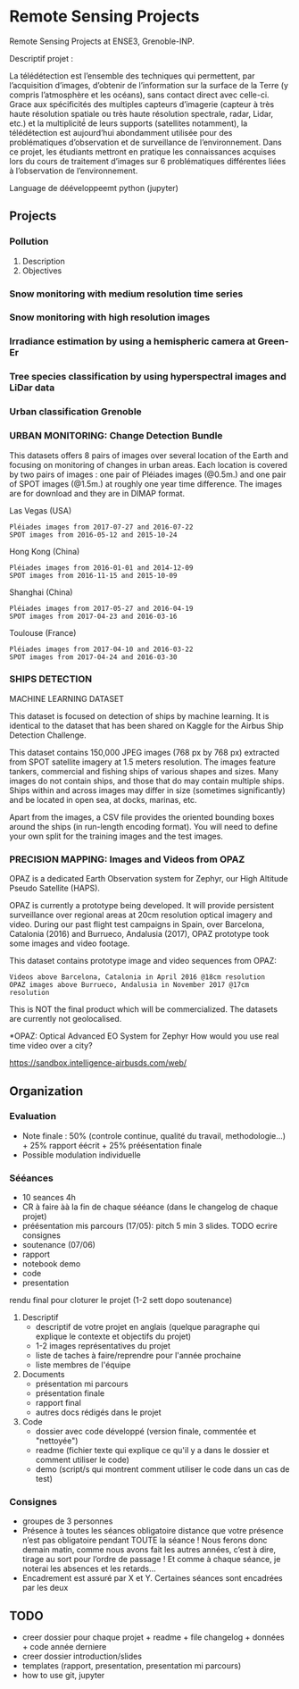 # Remote Sensing Projects

Remote Sensing Projects at ENSE3, Grenoble-INP.

Descriptif projet : 

La télédétection est l’ensemble des techniques qui permettent, par l’acquisition d’images, d’obtenir de l’information sur la surface de la Terre (y compris l’atmosphère et les océans), sans contact direct avec celle-ci. Grace aux spécificités des multiples capteurs d’imagerie (capteur à très haute résolution spatiale ou très haute résolution spectrale, radar, Lidar, etc.) et la multiplicité́ de leurs supports (satellites notamment), la télédétection est aujourd’hui abondamment utilisée pour des problématiques d’observation et de surveillance de l’environnement. 
Dans ce projet, les étudiants mettront en pratique les connaissances acquises lors du cours de traitement d’images sur 6 problématiques différentes liées à l’observation de l’environnement.

Language de dééveloppeemt python (jupyter)

## Projects

### Pollution
1. Description
2. Objectives

### Snow monitoring with medium resolution time series

### Snow monitoring with high resolution images

### Irradiance estimation by using a hemispheric camera at Green-Er

### Tree species classification by using hyperspectral images and LiDar data

### Urban classification Grenoble

### URBAN MONITORING: Change Detection Bundle

This datasets offers 8 pairs of images over several location of the Earth and focusing on monitoring of changes in urban areas. Each location is covered by two pairs of images : one pair of Pléiades images (@0.5m.) and one pair of SPOT images (@1.5m.) at roughly one year time difference. The images are for download and they are in DIMAP format. 
 
Las Vegas (USA)

    Pléiades images from 2017-07-27 and 2016-07-22
    SPOT images from 2016-05-12 and 2015-10-24

Hong Kong (China)

    Pléiades images from 2016-01-01 and 2014-12-09
    SPOT images from 2016-11-15 and 2015-10-09

Shanghai (China)

    Pléiades images from 2017-05-27 and 2016-04-19
    SPOT images from 2017-04-23 and 2016-03-16

Toulouse (France)

    Pléiades images from 2017-04-10 and 2016-03-22
    SPOT images from 2017-04-24 and 2016-03-30



### SHIPS DETECTION
MACHINE LEARNING DATASET


This dataset is focused on detection of ships by machine learning. It is identical to the dataset that has been shared on Kaggle for the Airbus Ship Detection Challenge.

This dataset contains 150,000 JPEG images (768 px by 768 px) extracted from SPOT satellite imagery at 1.5 meters resolution. The images feature tankers, commercial and fishing ships of various shapes and sizes. Many images do not contain ships, and those that do may contain multiple ships. Ships within and across images may differ in size (sometimes significantly) and be located in open sea, at docks, marinas, etc.

Apart from the images, a CSV file provides the oriented bounding boxes around the ships (in run-length encoding format). You will need to define your own split for the training images and the test images.

### PRECISION MAPPING: Images and Videos from OPAZ

OPAZ is a dedicated Earth Observation system for Zephyr, our High Altitude Pseudo Satellite (HAPS).

OPAZ is currently a prototype being developed. It will provide persistent surveillance over regional areas at 20cm resolution optical imagery and video. During our past flight test campaigns in Spain, over Barcelona, Catalonia (2016) and Burrueco, Andalusia (2017), OPAZ prototype took some images and video footage. 

This dataset contains prototype image and video sequences from OPAZ:

    Videos above Barcelona, Catalonia in April 2016 @18cm resolution
    OPAZ images above Burrueco, Andalusia in November 2017 @17cm resolution

This is NOT the final product which will be commercialized. The datasets are currently not geolocalised.

*OPAZ: Optical Advanced EO System for Zephyr
How would you use real time video over a city?

https://sandbox.intelligence-airbusds.com/web/

## Organization

### Evaluation
- Note finale : 50% (controle continue, qualité du travail, methodologie...) + 25% rapport éécrit + 25% préésentation finale
- Possible modulation individuelle

### Sééances
- 10 seances 4h
- CR à faire àà la fin de chaque sééance (dans le changelog de chaque projet) 
- préésentation mis parcours (17/05): pitch 5 min 3 slides. TODO ecrire consignes 
- soutenance (07/06) 
 - rapport
 - notebook demo 
 - code
 - presentation

 rendu final pour cloturer le projet (1-2 sett dopo soutenance)
1. Descriptif
   - descriptif de votre projet en anglais (quelque paragraphe qui explique le contexte
   et objectifs du projet)
   - 1-2 images représentatives du projet
   - liste de taches à faire/reprendre pour l'année prochaine
   - liste membres de l'équipe
2. Documents
   - présentation mi parcours
   - présentation finale
   - rapport final
   - autres docs rédigés dans le projet
3. Code
   - dossier avec code développé (version finale, commentée et "nettoyée")
   - readme (fichier texte qui explique ce qu'il y a dans le dossier et
     comment utiliser le code)
   - demo (script/s qui montrent comment utiliser le code dans un cas de
     test)


 ### Consignes
 - groupes de 3 personnes
 - Présence à toutes les séances obligatoire
 distance que votre présence n’est pas obligatoire pendant TOUTE la séance ! Nous ferons donc demain matin, comme nous avons fait les autres années, c’est à dire, tirage au sort pour l’ordre de passage ! Et comme à chaque séance, je noterai les absences et les retards…
- Encadrement est assuré par X et Y. Certaines séances sont encadrées
  par les deux
 
## TODO
- creer dossier pour chaque projet + readme + file changelog + données + code année derniere
- creer dossier introduction/slides
- templates (rapport, presentation, presentation mi parcours)
- how to use git, jupyter
